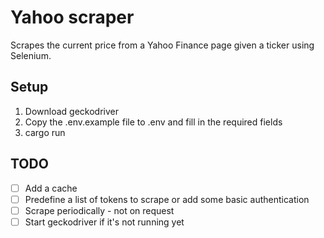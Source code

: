 # Yahoo scraper

Scrapes the current price from a Yahoo Finance page given a ticker using Selenium.

## Setup

1. Download geckodriver
2. Copy the .env.example file to .env and fill in the required fields
3. cargo run

## TODO

- [ ] Add a cache
- [ ] Predefine a list of tokens to scrape or add some basic authentication
- [ ] Scrape periodically - not on request
- [ ] Start geckodriver if it's not running yet
